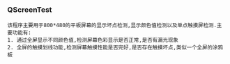 ### QScreenTest   
    该程序主要用于800*480的平板屏幕的显示坏点检测,显示颜色值检测以及单点触摸屏检测.主要功能有:
    1. 通过全屏显示不同颜色值,检测屏幕色彩显示是否正常,是否有漏光现象
    2. 全屏的触摸划线功能,检测屏幕触摸性能是否完好,是否存在触摸坏点,类似一个全屏的涂鸦板
    
